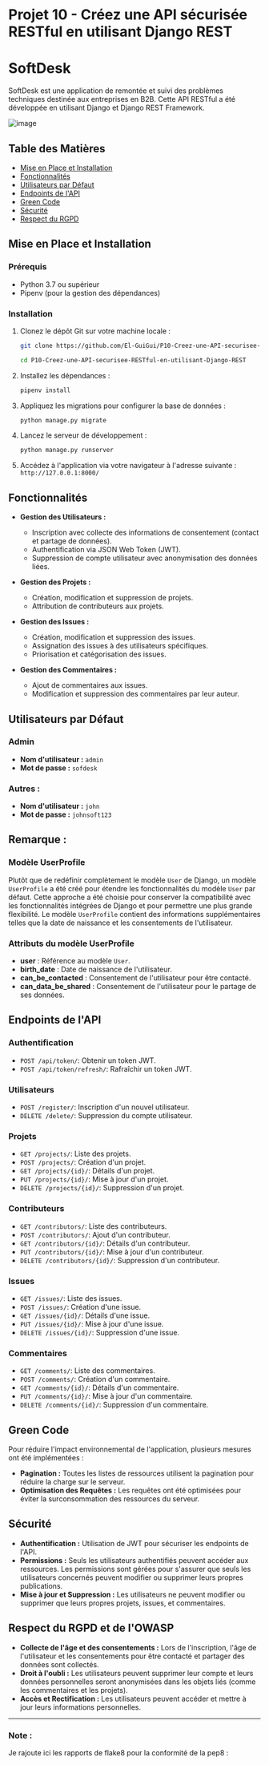 # Projet 10 - Créez une API sécurisée RESTful en utilisant Django REST

# SoftDesk 
SoftDesk est une application de remontée et suivi des problèmes techniques destinée aux entreprises en B2B. Cette API RESTful a été développée en utilisant Django et Django REST Framework.

![image](https://github.com/El-GuiGui/P10-Creez-une-API-securisee-RESTful-en-utilisant-Django-REST/assets/148984263/0ed9fd2a-0186-4d1f-bd5a-de3eb5534ced)


## Table des Matières

- [Mise en Place et Installation](#mise-en-place-et-installation)
- [Fonctionnalités](#fonctionnalités)
- [Utilisateurs par Défaut](#utilisateurs-par-défaut)
- [Endpoints de l'API](#endpoints-de-lapi)
- [Green Code](#green-code)
- [Sécurité](#sécurité)
- [Respect du RGPD](#respect-du-rgpd)







## Mise en Place et Installation

### Prérequis

- Python 3.7 ou supérieur
- Pipenv (pour la gestion des dépendances)


### Installation


1. Clonez le dépôt Git sur votre machine locale :

    ```bash
    git clone https://github.com/El-GuiGui/P10-Creez-une-API-securisee-RESTful-en-utilisant-Django-REST.git
    ```

    ```bash
    cd P10-Creez-une-API-securisee-RESTful-en-utilisant-Django-REST
    ```


2. Installez les dépendances :
    ```bash
    pipenv install
    ```


3. Appliquez les migrations pour configurer la base de données :

    ```bash
    python manage.py migrate
    ```

4. Lancez le serveur de développement :

    ```bash
    python manage.py runserver
    ```

5. Accédez à l'application via votre navigateur à l'adresse suivante : `http://127.0.0.1:8000/`



## Fonctionnalités

- **Gestion des Utilisateurs :**
  - Inscription avec collecte des informations de consentement (contact et partage de données).
  - Authentification via JSON Web Token (JWT).
  - Suppression de compte utilisateur avec anonymisation des données liées.

- **Gestion des Projets :**
  - Création, modification et suppression de projets.
  - Attribution de contributeurs aux projets.

- **Gestion des Issues :**
  - Création, modification et suppression des issues.
  - Assignation des issues à des utilisateurs spécifiques.
  - Priorisation et catégorisation des issues.

- **Gestion des Commentaires :**
  - Ajout de commentaires aux issues.
  - Modification et suppression des commentaires par leur auteur.


## Utilisateurs par Défaut

### Admin

- **Nom d'utilisateur :** `admin`
- **Mot de passe :** `sofdesk`

### Autres :

- **Nom d'utilisateur :** `john`
- **Mot de passe :** `johnsoft123`

## Remarque :
### Modèle UserProfile

Plutôt que de redéfinir complètement le modèle `User` de Django, un modèle `UserProfile` a été créé pour étendre les fonctionnalités du modèle `User` par défaut. Cette approche a été choisie pour conserver la compatibilité avec les fonctionnalités intégrées de Django et pour permettre une plus grande flexibilité. Le modèle `UserProfile` contient des informations supplémentaires telles que la date de naissance et les consentements de l'utilisateur.

### Attributs du modèle UserProfile

- **user** : Référence au modèle `User`.
- **birth_date** : Date de naissance de l'utilisateur.
- **can_be_contacted** : Consentement de l'utilisateur pour être contacté.
- **can_data_be_shared** : Consentement de l'utilisateur pour le partage de ses données.

## Endpoints de l'API

### Authentification

- `POST /api/token/`: Obtenir un token JWT.
- `POST /api/token/refresh/`: Rafraîchir un token JWT.

### Utilisateurs

- `POST /register/`: Inscription d'un nouvel utilisateur.
- `DELETE /delete/`: Suppression du compte utilisateur.

### Projets

- `GET /projects/`: Liste des projets.
- `POST /projects/`: Création d'un projet.
- `GET /projects/{id}/`: Détails d'un projet.
- `PUT /projects/{id}/`: Mise à jour d'un projet.
- `DELETE /projects/{id}/`: Suppression d'un projet.

### Contributeurs

- `GET /contributors/`: Liste des contributeurs.
- `POST /contributors/`: Ajout d'un contributeur.
- `GET /contributors/{id}/`: Détails d'un contributeur.
- `PUT /contributors/{id}/`: Mise à jour d'un contributeur.
- `DELETE /contributors/{id}/`: Suppression d'un contributeur.

### Issues

- `GET /issues/`: Liste des issues.
- `POST /issues/`: Création d'une issue.
- `GET /issues/{id}/`: Détails d'une issue.
- `PUT /issues/{id}/`: Mise à jour d'une issue.
- `DELETE /issues/{id}/`: Suppression d'une issue.

### Commentaires

- `GET /comments/`: Liste des commentaires.
- `POST /comments/`: Création d'un commentaire.
- `GET /comments/{id}/`: Détails d'un commentaire.
- `PUT /comments/{id}/`: Mise à jour d'un commentaire.
- `DELETE /comments/{id}/`: Suppression d'un commentaire.

## Green Code

Pour réduire l'impact environnemental de l'application, plusieurs mesures ont été implémentées :

- **Pagination :** Toutes les listes de ressources utilisent la pagination pour réduire la charge sur le serveur.
- **Optimisation des Requêtes :** Les requêtes ont été optimisées pour éviter la surconsommation des ressources du serveur.

## Sécurité

- **Authentification :** Utilisation de JWT pour sécuriser les endpoints de l'API.
- **Permissions :** Seuls les utilisateurs authentifiés peuvent accéder aux ressources. Les permissions sont gérées pour s'assurer que seuls les utilisateurs concernés peuvent modifier ou supprimer leurs propres publications.
- **Mise à jour et Suppression :** Les utilisateurs ne peuvent modifier ou supprimer que leurs propres projets, issues, et commentaires.

## Respect du RGPD et de l'OWASP

- **Collecte de l'âge et des consentements :** Lors de l'inscription, l'âge de l'utilisateur et les consentements pour être contacté et partager des données sont collectés.
- **Droit à l'oubli :** Les utilisateurs peuvent supprimer leur compte et leurs données personnelles seront anonymisées dans les objets liés (comme les commentaires et les projets).
- **Accès et Rectification :** Les utilisateurs peuvent accéder et mettre à jour leurs informations personnelles.

---


### Note : 



Je rajoute ici les rapports de flake8 pour la conformité de la pep8 :
